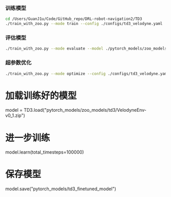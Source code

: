 
### 训练模型

```bash
cd /Users/GuanJ1u/Code/GitHub_repo/DRL-robot-navigation2/TD3
./train_with_zoo.py --mode train --config ./configs/td3_velodyne.yaml
```

### 评估模型

```bash
./train_with_zoo.py --mode evaluate --model ./pytorch_models/zoo_models/td3/VelodyneEnv-v0_1.zip
```

### 超参数优化

```bash
./train_with_zoo.py --mode optimize --config ./configs/td3_velodyne.yaml
```

# 加载训练好的模型
model = TD3.load("pytorch_models/zoo_models/td3/VelodyneEnv-v0_1.zip")

# 进一步训练
model.learn(total_timesteps=100000)

# 保存模型
model.save("pytorch_models/td3_finetuned_model")
```
